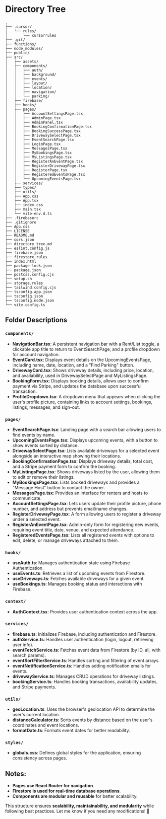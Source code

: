 # Directory Tree

```
.
├── .cursor/
│   └── rules/
│       └── cursorrules
├── .git/
├── functions/
├── node_modules/
├── public/
├── src/
│   ├── assets/
│   ├── components/
│   │   ├── auth/
│   │   ├── background/
│   │   ├── events/
│   │   ├── layout/
│   │   ├── location/
│   │   ├── navigation/
│   │   └── parking/
│   ├── firebase/
│   ├── hooks/
│   ├── pages/
│   │   ├── AccountSettingsPage.tsx
│   │   ├── AdminPage.tsx
│   │   ├── AdminPanel.tsx
│   │   ├── BookingConfirmationPage.tsx
│   │   ├── BookingSuccessPage.tsx
│   │   ├── DrivewaySelectPage.tsx
│   │   ├── EventSearchPage.tsx
│   │   ├── LoginPage.tsx
│   │   ├── MessagesPage.tsx
│   │   ├── MyBookingsPage.tsx
│   │   ├── MyListingsPage.tsx
│   │   ├── RegisterAnEventPage.tsx
│   │   ├── RegisterDrivewayPage.tsx
│   │   ├── RegisterPage.tsx
│   │   ├── RegisteredEventsPage.tsx
│   │   └── UpcomingEventsPage.tsx
│   ├── services/
│   ├── types/
│   ├── utils/
│   ├── App.css
│   ├── App.tsx
│   ├── index.css
│   ├── main.tsx
│   └── vite-env.d.ts
├── .firebaserc
├── .gitignore
├── App.css
├── LICENSE
├── README.md
├── cors.json
├── directory_tree.md
├── eslint.config.js
├── firebase.json
├── firestore.rules
├── index.html
├── package-lock.json
├── package.json
├── postcss.config.cjs
├── setup.sh
├── storage.rules
├── tailwind.config.cjs
├── tsconfig.app.json
├── tsconfig.json
├── tsconfig.node.json
└── vite.config.ts
```

## **Folder Descriptions**

### `components/`

- **NavigationBar.tsx**: A persistent navigation bar with a Rent/List toggle, a clickable app title to return to EventSearchPage, and a profile dropdown for account navigation.
- **EventCard.tsx**: Displays event details on the UpcomingEventsPage, including name, date, location, and a "Find Parking" button.
- **DrivewayCard.tsx**: Shows driveway details, including price, location, and availability, used in DrivewaySelectPage and MyListingsPage.
- **BookingForm.tsx**: Displays booking details, allows user to confirm payment via Stripe, and updates the database upon successful transaction.
- **ProfileDropdown.tsx**: A dropdown menu that appears when clicking the user's profile picture, containing links to account settings, bookings, listings, messages, and sign-out.

### `pages/`

- **EventSearchPage.tsx**: Landing page with a search bar allowing users to find events by name.
- **UpcomingEventsPage.tsx**: Displays upcoming events, with a button to show events sorted by distance.
- **DrivewaySelectPage.tsx**: Lists available driveways for a selected event alongside an interactive map showing their locations.
- **BookingConfirmationPage.tsx**: Displays driveway details, total cost, and a Stripe payment form to confirm the booking.
- **MyListingsPage.tsx**: Shows driveways listed by the user, allowing them to edit or remove their listings.
- **MyBookingsPage.tsx**: Lists booked driveways and provides a "Message Host" button to contact the owner.
- **MessagesPage.tsx**: Provides an interface for renters and hosts to communicate.
- **AccountSettingsPage.tsx**: Lets users update their profile picture, phone number, and address but prevents email/name changes.
- **RegisterDrivewayPage.tsx**: A form allowing users to register a driveway under a selected event.
- **RegisterAnEventPage.tsx**: Admin-only form for registering new events, requiring event title, date, venue, and expected attendance.
- **RegisteredEventsPage.tsx**: Lists all registered events with options to edit, delete, or manage driveways attached to them.

### `hooks/`

- **useAuth.ts**: Manages authentication state using Firebase Authentication.
- **useEvents.ts**: Retrieves a list of upcoming events from Firestore.
- **useDriveways.ts**: Fetches available driveways for a given event.
- **useBookings.ts**: Manages booking status and interactions with Firebase.

### `context/`

- **AuthContext.tsx**: Provides user authentication context across the app.

### `services/`

- **firebase.ts**: Initializes Firebase, including authentication and Firestore.
- **authService.ts**: Handles user authentication (login, logout, retrieving user info).
- **eventFetchService.ts**: Fetches event data from Firestore (by ID, all, with search params).
- **eventSortFilterService.ts**: Handles sorting and filtering of event arrays.
- **eventNotificationService.ts**: Handles adding notification emails for events.
- **drivewayService.ts**: Manages CRUD operations for driveway listings.
- **bookingService.ts**: Handles booking transactions, availability updates, and Stripe payments.

### `utils/`

- **geoLocation.ts**: Uses the browser's geolocation API to determine the user's current location.
- **distanceCalculator.ts**: Sorts events by distance based on the user's coordinates and event locations.
- **formatDate.ts**: Formats event dates for better readability.

### `styles/`

- **globals.css**: Defines global styles for the application, ensuring consistency across pages.

## **Notes:**

- **Pages use React Router for navigation**.
- **Firestore is used for real-time database operations**.
- **Components are modular and reusable** for better scalability.

This structure ensures **scalability, maintainability, and modularity** while following best practices. Let me know if you need any modifications! 🚀
